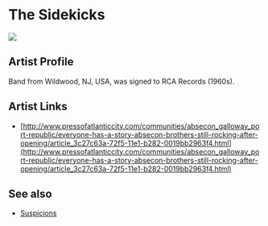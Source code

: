 # The Sidekicks

![](../../asssets/artists/The_Sidekicks.png)

## Artist Profile

Band from Wildwood, NJ, USA, was signed to RCA Records (1960s).

## Artist Links

- [http://www.pressofatlanticcity.com/communities/absecon_galloway_port-republic/everyone-has-a-story-absecon-brothers-still-rocking-after-opening/article_3c27c63a-72f5-11e1-b282-0019bb2963f4.html](http://www.pressofatlanticcity.com/communities/absecon_galloway_port-republic/everyone-has-a-story-absecon-brothers-still-rocking-after-opening/article_3c27c63a-72f5-11e1-b282-0019bb2963f4.html)


## See also

- [Suspicions](The_Sidekicks-Suspicions.md)
